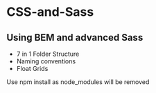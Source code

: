 # CSS-and-Sass

## Using BEM and advanced Sass

- 7 in 1 Folder Structure
- Naming conventions
- Float Grids

Use npm install as node_modules will be removed
